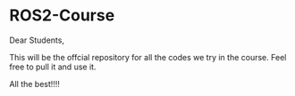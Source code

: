 # ROS2-Course

Dear Students,

This will be the offcial repository for all the codes we try in the course. Feel free to pull it and use it.

All the best!!!!
